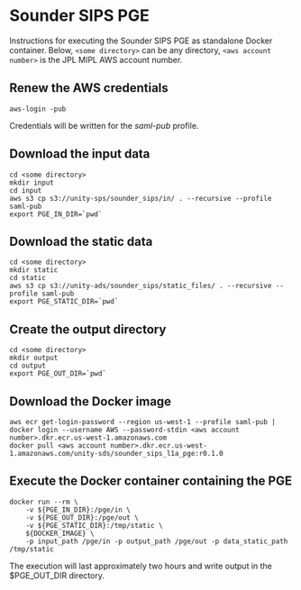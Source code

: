 # Sounder SIPS PGE

Instructions for executing the Sounder SIPS PGE as standalone Docker container.
Below, `<some directory>` can be any directory, `<aws account number>` is the JPL MIPL AWS account number.

## Renew the AWS credentials
```
aws-login -pub
```
Credentials will be written for the _saml-pub_ profile.

## Download the input data
```
cd <some directory>
mkdir input
cd input
aws s3 cp s3://unity-sps/sounder_sips/in/ . --recursive --profile saml-pub
export PGE_IN_DIR=`pwd`
```

## Download the static data
```
cd <some directory>
mkdir static
cd static
aws s3 cp s3://unity-ads/sounder_sips/static_files/ . --recursive --profile saml-pub
export PGE_STATIC_DIR=`pwd`
```

## Create the output directory
```
cd <some directory>
mkdir output
cd output
export PGE_OUT_DIR=`pwd`
```

## Download the Docker image
```
aws ecr get-login-password --region us-west-1 --profile saml-pub | docker login --username AWS --password-stdin <aws account number>.dkr.ecr.us-west-1.amazonaws.com
docker pull <aws account number>.dkr.ecr.us-west-1.amazonaws.com/unity-sds/sounder_sips_l1a_pge:r0.1.0
```

## Execute the Docker container containing the PGE
```
docker run --rm \
    -v ${PGE_IN_DIR}:/pge/in \
    -v ${PGE_OUT_DIR}:/pge/out \
    -v ${PGE_STATIC_DIR}:/tmp/static \
    ${DOCKER_IMAGE} \
    -p input_path /pge/in -p output_path /pge/out -p data_static_path /tmp/static
```
The execution will last approximately two hours and write output in the $PGE_OUT_DIR directory.
